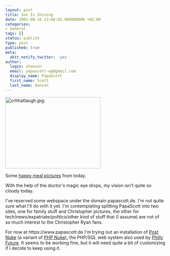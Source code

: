 ```yaml
---
layout: post
title: Sun Is Shining
date: 2001-08-16 13:08:02.000000000 +02:00
categories:
- General
tags: []
status: publish
type: post
published: true
meta:
  aktt_notify_twitter: 'yes'
author:
  login: shanson
  email: papascott-wp@gmail.com
  display_name: PapaScott
  first_name: Scott
  last_name: Hanson
---
```

<p><img src="https://www.papascott.de/wordpress/wp-content/uploads/2001/08/crhhatlaugh.jpg" height="225" width="300" border="0" alt="crhhatlaugh.jpg: " /></p>
<p>Some <a href="http://www.shcon.com/index.php?album=08_2001%2F20010816&dispsize=512&start=11">happy meal pictures</a> from today.</p>
<p>With the help of the doctor's magic eye drops, my vision isn't quite so cloudy today.</p>
<p>I've reserved some webspace under the domain papascott.de. I'm not quite sure what I'll do with it yet. I'm contemplating splitting PapaScott into two sites, one for family stuff and Christopher pictures, the other for tech/news/expatriate/politics/other kind of stuff that (I assume) are not of so much interest to the Christopher Ryan fans.</p>
<p>For now at https://www.papascott.de I'm trying out an installation of <a href="http://www.postnuke.com">Post Nuke</a> (a variant of <a href="http://www.phpnuke.com">PHP Nuke</a>), the PHP/SQL web system also used by <a href="http://www.phillyfuture.org/">Philly Future</a>. It seems to be working fine, but it will need quite a bit of customizing if I decide to keep using it.</p>
